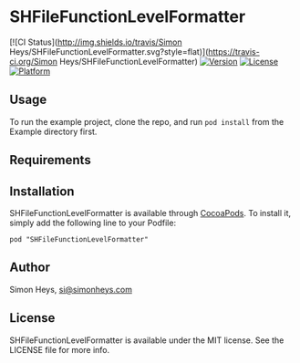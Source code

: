 # SHFileFunctionLevelFormatter

[![CI Status](http://img.shields.io/travis/Simon Heys/SHFileFunctionLevelFormatter.svg?style=flat)](https://travis-ci.org/Simon Heys/SHFileFunctionLevelFormatter)
[![Version](https://img.shields.io/cocoapods/v/SHFileFunctionLevelFormatter.svg?style=flat)](http://cocoadocs.org/docsets/SHFileFunctionLevelFormatter)
[![License](https://img.shields.io/cocoapods/l/SHFileFunctionLevelFormatter.svg?style=flat)](http://cocoadocs.org/docsets/SHFileFunctionLevelFormatter)
[![Platform](https://img.shields.io/cocoapods/p/SHFileFunctionLevelFormatter.svg?style=flat)](http://cocoadocs.org/docsets/SHFileFunctionLevelFormatter)

## Usage

To run the example project, clone the repo, and run `pod install` from the Example directory first.

## Requirements

## Installation

SHFileFunctionLevelFormatter is available through [CocoaPods](http://cocoapods.org). To install
it, simply add the following line to your Podfile:

    pod "SHFileFunctionLevelFormatter"

## Author

Simon Heys, si@simonheys.com

## License

SHFileFunctionLevelFormatter is available under the MIT license. See the LICENSE file for more info.

